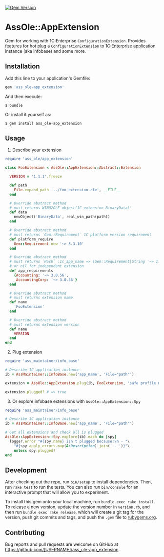 [![Gem Version](https://badge.fury.io/rb/ass_ole-app_extension.svg)](https://badge.fury.io/rb/ass_ole-app_extension)
# AssOle::AppExtension

Gem for working with 1C:Enterprise `ConfigurationExtension`. Provides features
for hot plug a `ConfigurationExtension` to 1C:Enterprise application
instance (aka infobase) and some more.

## Installation

Add this line to your application's Gemfile:

```ruby
gem 'ass_ole-app_extension'
```

And then execute:

    $ bundle

Or install it yourself as:

    $ gem install ass_ole-app_extension

## Usage

1. Describe your extension

```ruby
require 'ass_ole/app_extension'

class FooExtension < AssOle::AppExtension::Abstract::Extension

  VERSION = '1.1.1'.freeze

  def path
    File.expand_path '../foo_extension.cfe', __FILE__
  end

  # Override abstract method
  # must returns WIN32OLE object(1C extension BinaryData)'
  def data
    newObject('BinaryData', real_win_path(path))
  end

  # Override abstract method
  # must returns `Gem::Requirement` 1C platform version requirement
  def platform_require
    Gem::Requirement.new '~> 8.3.10'
  end

  # Override abstract method
  # must returns `Hash` :1c_app_name => (Gem::Requirement|String '~> 1.2.4')
  # or nil for independent extension
  def app_requirements
    {Accounting: '~> 3.0.56',
     AccountingCorp: '~> 3.0.56'}
  end

  # Override abstract method
  # must returns extension name
  def name
    'FooExtension'
  end

  # Override abstract method
  # must returns extension version
  def name
    VERSION
  end
end
```

2. Plug extension

```ruby
require 'ass_maintainer/info_base'

# Describe 1C application instance
ib = AssMaintainer::InfoBase.new('app_name', 'File="path"')

extension = AssOle::AppExtension.plug(ib, FooExtension, 'safe profile name')

extension.plugged? # => true
```

3. Or explore infobase extensions with `AssOle::AppExtension::Spy`

```ruby
require 'ass_maintainer/info_base'

# Describe 1C application instance
ib = AssMaintainer::InfoBase.new('app_name', 'File="path"')

# Get all extensions and check all is plugged
AssOle::AppExtension::Spy.explore(ib).each do |spy|
  logger.error "#{spy.name} isn't plugged because:\n - "\
    "#{spy.apply_errors.map(&:Description).join(' - ')}"\
    unless spy.plugged?
end
```

## Development

After checking out the repo, run `bin/setup` to install dependencies. Then, run `rake test` to run the tests. You can also run `bin/console` for an interactive prompt that will allow you to experiment.

To install this gem onto your local machine, run `bundle exec rake install`. To release a new version, update the version number in `version.rb`, and then run `bundle exec rake release`, which will create a git tag for the version, push git commits and tags, and push the `.gem` file to [rubygems.org](https://rubygems.org).

## Contributing

Bug reports and pull requests are welcome on GitHub at https://github.com/[USERNAME]/ass_ole-app_extension.

